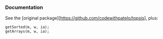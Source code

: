 ### Documentation

See the [original package][https://github.com/codewithpatelo/topsis], plus:

``` 
getSorted(m, w, ia);
getArrays(m, w, ia);
```

